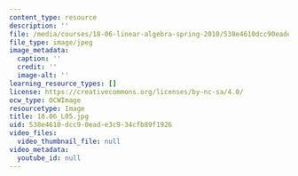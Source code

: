 ```yaml
---
content_type: resource
description: ''
file: /media/courses/18-06-linear-algebra-spring-2010/538e4610dcc90eade3c934cfb89f1926_18.06_L05.jpg
file_type: image/jpeg
image_metadata:
  caption: ''
  credit: ''
  image-alt: ''
learning_resource_types: []
license: https://creativecommons.org/licenses/by-nc-sa/4.0/
ocw_type: OCWImage
resourcetype: Image
title: 18.06_L05.jpg
uid: 538e4610-dcc9-0ead-e3c9-34cfb89f1926
video_files:
  video_thumbnail_file: null
video_metadata:
  youtube_id: null
---
```

